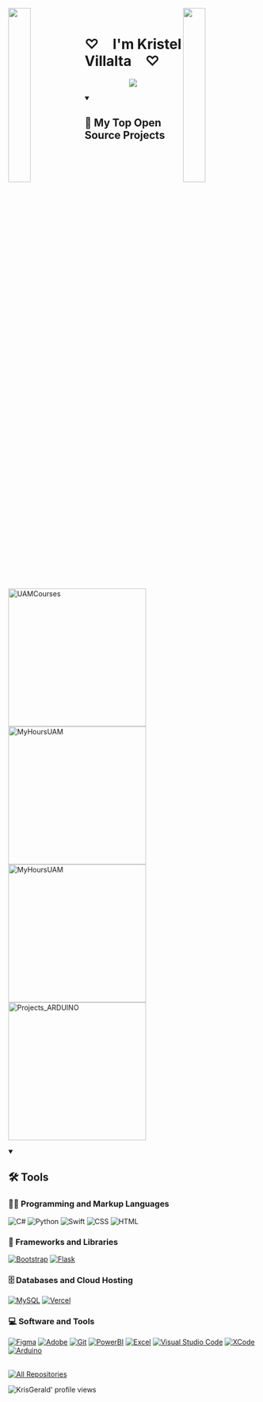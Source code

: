 <img align="left" src="https://user-images.githubusercontent.com/65187002/144930161-2f783401-8d27-4fdf-a2f7-cc0ba32f1f1f.gif" width="30%" style="display:inline;"><img align="right" src="https://user-images.githubusercontent.com/65187002/144930161-2f783401-8d27-4fdf-a2f7-cc0ba32f1f1f.gif" width="30%" style="display:inline;">
<br>
<p align="center">
     <h1>♡&emsp;I'm Kristel Villalta&emsp;♡</h1>
</p>
<p align="center">
    <img src="https://readme-typing-svg.herokuapp.com/?lines=:)&font=Fira%20Code&color=%23D62F79&center=true&width=280&height=50">
</p>

<details open> 
  <summary><h2>📘 My Top Open Source Projects</h2></summary>
  <p align="left">
    <a href="https://github.com/KrisGerald02/UAMCourses.git">
      <img width="278" src="https://denvercoder1-github-readme-stats.vercel.app/api/pin/?username=KrisGerald02&repo=UAMCourses&theme=react&bg_color=1F222E&title_color=F75C7E&hide_border=true&icon_color=F8D866&show_icons=false" alt="UAMCourses">
    </a>
    <a href="https://github.com/KrisGerald02/MyHoursUAM.git">
      <img width="278" src="https://denvercoder1-github-readme-stats.vercel.app/api/pin/?username=KrisGerald02&repo=MyHoursUAM&theme=react&bg_color=1F222E&title_color=F75C7E&hide_border=true&icon_color=F8D866&show_icons=false" alt="MyHoursUAM">
    </a>
       <a href="https://github.com/KrisGerald02/Olimpiada-Nacional-de-Robotica-Nicaragua-2024.git">
      <img width="278" src="https://denvercoder1-github-readme-stats.vercel.app/api/pin/?username=KrisGerald02&repo=Olimpiada-Nacional-de-Robotica-Nicaragua-2024&theme=react&bg_color=1F222E&title_color=F75C7E&hide_border=true&icon_color=F8D866&show_icons=false" alt="MyHoursUAM">
    </a>
     <a href="https://github.com/KrisGerald02/Projects_ARDUINO.git">
      <img width="278" src="https://denvercoder1-github-readme-stats.vercel.app/api/pin/?username=KrisGerald02&repo=Projects_ARDUINO&theme=react&bg_color=1F222E&title_color=F75C7E&hide_border=true&icon_color=F8D866&show_icons=false" alt="Projects_ARDUINO">
    </a>
  </p>
</details>

<details open> 
  <summary><h2>🛠️ Tools</h2></summary>
  <h3>👨‍💻 Programming and Markup Languages</h3>
  <p>
     <a><img alt="C#" src="https://img.shields.io/badge/C%23-239120.svg?logo=c-sharp&logoColor=white"></a>
     <a><img alt="Python" src="https://img.shields.io/badge/Python-14354C.svg?logo=python&logoColor=white"></a>
     <a><img alt="Swift" src="https://img.shields.io/badge/Swift-E34F26.svg?logo=swift&logoColor=white"></a>
      <a><img alt="CSS" src="https://img.shields.io/badge/CSS-1572B6.svg?logo=css3&logoColor=white"></a>
      <a><img alt="HTML" src="https://img.shields.io/badge/HTML-E34F26.svg?logo=html5&logoColor=white"></a>
  </p>

  <h3>🧰 Frameworks and Libraries</h3>
  <p>
      <a href="#"><img alt="Bootstrap" src="https://img.shields.io/badge/Bootstrap-7952B3.svg?logo=bootstrap&logoColor=white"></a>
     <a href="#"><img alt="Flask" src="https://img.shields.io/badge/-Flask-000000?logo=flask&logoColor=white"></a>
  </p>

  <h3>🗄️ Databases and Cloud Hosting</h3>
  <p>
      <a href="#"><img alt="MySQL" src="https://img.shields.io/badge/MySQL-00f.svg?logo=mysql&logoColor=white"></a>
      <a href="#"><img alt="Vercel" src="https://img.shields.io/badge/Vercel-000000.svg?logo=vercel&logoColor=white"></a>
  </p>

  <h3>💻 Software and Tools</h3>
  <p>
      <a href="#"><img alt="Figma" src="https://img.shields.io/badge/Figma-5865F2.svg?logo=figma&logoColor=white"></a>
      <a href="#"><img alt="Adobe" src="https://img.shields.io/badge/Adobe-FF0000.svg?logo=adobe&logoColor=white"></a>
      <a href="#"><img alt="Git" src="https://img.shields.io/badge/Git-F05033.svg?logo=git&logoColor=white"></a>
      <a href="#"><img alt="PowerBI" src="https://img.shields.io/badge/PowerBI-F7DF1E.svg?logo=Power&20BIlogoColor=white"></a>
      <a href="#"><img alt="Excel" src="https://img.shields.io/badge/Excel-34A853.svg?logo=excel%20&logoColor=white"></a>
      <a href="#"><img alt="Visual Studio Code" src="https://img.shields.io/badge/Visual%20Studio%20Code-0078d7.svg?logo=visual-studio-code&logoColor=white"></a>
      <a href="#"><img alt="XCode" src="https://img.shields.io/badge/XCode-1793D1.svg?logo=xcode&logoColor=white"></a>
     <a href="#"><img alt="Arduino" src="https://img.shields.io/badge/-Arduino-00979D?logo=Arduino&logoColor=white"></a>
  </p>

   <br>
    <a href="https://github.com/KrisGerald02?tab=repositories"><img alt="All Repositories" title="All Repositories" src="https://custom-icon-badges.demolab.com/badge/-Click%20Here%20For%20All%20My%20Repos-1F222E?style=for-the-badge&logoColor=white&logo=repo"/></a>
    
 <br>

<p align="left">
  <img src="https://komarev.com/ghpvc/?username=KrisGerald02&label=Profile%20views&color=f75c7e&style=for-the-badge&color=f75c7e" alt="KrisGerald' profile views" />
</p>

</details>
